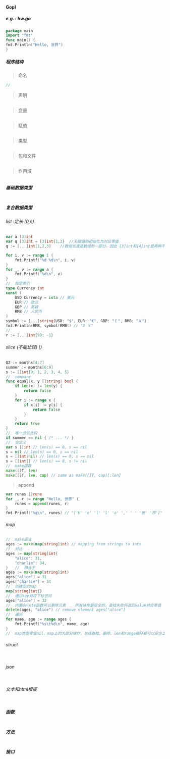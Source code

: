#### Gopl

##### e.g. : hw.go 

```go
package main
import "fmt"
func main() {
fmt.Println("Hello, 世界")
}
```

##### 程序结构

> 命名

```go
//
```

> 声明

```go

```

> 变量

```go

```

> 赋值

```go

```

> 类型

```go

```

> 包和文件

```shell

```

> 作用域

```go

```

##### 基础数据类型

```go

```

##### 复合数据类型

###### list :定长 [0,n)

```go
var a [3]int
var q [3]int = [3]int{1,2}	//无赋值则初始化为对应零值
q := [...]int[1,2,3]	//数组长度是数组的一部分，因此 [3]int和[4]int是两种不同数组类型，数组的长度（不是常量表达式）需要在编译阶段确定

for i, v := range 1 {
    fmt.Printf("%d %d\n", i, v)
}
for _, v := range a {
    fmt.Printf("%d\n", v)
}
//	指定索引
type Currency int
const (
	USD Currency = iota // 美元
	EUR // 欧元
	GBP // 英镑
	RMB // 人民币
)
symbol := [...]string{USD: "$", EUR: "€", GBP: "￡", RMB: "￥"}
fmt.Println(RMB, symbol[RMB]) // "3 ￥"
//	
r := [...]int{99: -1}
```

###### slice (不能比较)	[)

```go
Q2 := months[4:7]
summer := months[6:9]
s := []int{0, 1, 2, 3, 4, 5}
//	compare
func equal(x, y []string) bool {
	if len(x) != len(y) {
		return false
	}
	for i := range x {
		if x[i] != y[i] {
			return false
		}
	}
	return true
}
//	唯一合法比较
if summer == nil { /* ... */ }
//	空定义
var s []int // len(s) == 0, s == nil
s = nil // len(s) == 0, s == nil
s = []int(nil) // len(s) == 0, s == nil
s = []int{} // len(s) == 0, s != nil
//	make函数
make([]T, len)
make([]T, len, cap) // same as make([]T, cap)[:len]
```

> append

```go
var runes []rune
for _, r := range "Hello, 世界" {
	runes = append(runes, r)
}
fmt.Printf("%q\n", runes) // "['H' 'e' 'l' 'l' 'o' ',' ' ' '世' '界']"
```

###### map

```go
//	make语法
ages := make(map[string]int) // mapping from strings to ints
//	对比
ages := map[string]int{
	"alice": 31,
	"charlie": 34,
}	//	相当于
ages := make(map[string]int)
ages["alice"] = 31
ages["charlie"] = 34
//	创建空的map
map[string]int{}
//	通过key对应下标访问
ages["alice"] = 32
//	内置delete函数可以删除元素	所有操作是安全的，查找失败将返回value对应零值
delete(ages, "alice") // remove element ages["alice"]
//	遍历
for name, age := range ages {
	fmt.Printf("%s\t%d\n", name, age)
}
//	map类型零值nil，map上的大部分操作，包括查找、删除、len和range循环都可以安全工作在nil值的map上，它们的行为和一个空的map类似。但是向一个nil值的map存入元素将导致一个panic异常。

```

###### struct

```go

```

###### json

```go

```

###### 文本和html模板

```go

```

##### 函数

```go

```

##### 方法

```go

```

##### 接口

```shell

```

